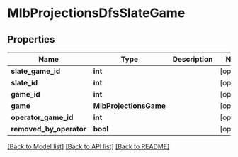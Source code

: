 # MlbProjectionsDfsSlateGame

## Properties
Name | Type | Description | Notes
------------ | ------------- | ------------- | -------------
**slate_game_id** | **int** |  | [optional] 
**slate_id** | **int** |  | [optional] 
**game_id** | **int** |  | [optional] 
**game** | [**MlbProjectionsGame**](MlbProjectionsGame.md) |  | [optional] 
**operator_game_id** | **int** |  | [optional] 
**removed_by_operator** | **bool** |  | [optional] 

[[Back to Model list]](../README.md#documentation-for-models) [[Back to API list]](../README.md#documentation-for-api-endpoints) [[Back to README]](../README.md)

